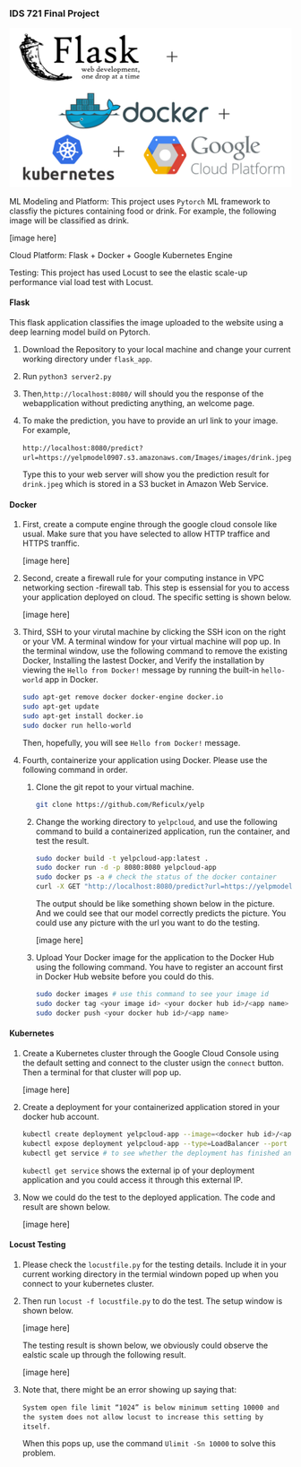 ### IDS 721 Final Project

![stack](img/flask_docker_kubernetes.png)

ML Modeling and Platform: This project uses `Pytorch` ML framework to classfiy the pictures containing food or drink. For example, the following image will be classified as drink.  

[image here]

Cloud Platform: Flask + Docker + Google Kubernetes Engine 

Testing: This project has used Locust to see the elastic scale-up performance vial load test with Locust. 

#### Flask 

This flask application classifies the image uploaded to the website using a deep learning model build on Pytorch. 

1. Download the Repository to your local machine and change your current working directory under `flask_app`.  

2. Run `python3 server2.py`

3. Then,`http://localhost:8080/` will should you the response of the webapplication without predicting anything, an welcome page.

4. To make the prediction, you have to provide an url link to your image. For example,

   `http://localhost:8080/predict?url=https://yelpmodel0907.s3.amazonaws.com/Images/images/drink.jpeg` 

   Type this to your web server will show you the prediction result for `drink.jpeg` which is stored in a S3 bucket in Amazon Web Service.  

#### Docker 

1. First, create a compute engine through the google cloud console like usual. Make sure that you have selected to allow HTTP traffice and HTTPS tranffic. 

   [image here]

2. Second, create a firewall rule for your computing instance in VPC networking section -firewall tab. This step is essensial for you to access your application deployed on cloud. The specific setting is shown below. 

   [image here]

3. Third, SSH to your virutal machine by clicking the SSH icon on the right or your VM. A terminal window for your virtual machine will pop up. In the terminal window, use the following command to remove the existing Docker, Installing the lastest Docker, and Verify the installation by viewing the `Hello from Docker!` message by running the built-in `hello-world` app in Docker. 

   ```bash
   sudo apt-get remove docker docker-engine docker.io
   sudo apt-get update 
   sudo apt-get install docker.io
   sudo docker run hello-world
   ```

   Then, hopefully, you will see `Hello from Docker!` message.  

4. Fourth, containerize your application using Docker. Please use the following command in order. 

   1. Clone the git repot to your virtual machine. 

      ```bash
      git clone https://github.com/Reficulx/yelp
      ```

   2. Change the working directory to `yelpcloud`, and use the following command to build a containerized application, run the container, and test the result. 

      ```bash 
      sudo docker build -t yelpcloud-app:latest .
      sudo docker run -d -p 8080:8080 yelpcloud-app
      sudo docker ps -a # check the status of the docker container
      curl -X GET "http://localhost:8080/predict?url=https://yelpmodel0907.s3.amazonaws.com/Images/images/drink.jpeg"
      ```

      The output should be like something shown below in the picture. And we could see that our model correctly predicts the picture. You could use any picture with the url you want to do the testing. 

      [image here]

   3. Upload Your Docker image for the application to the Docker Hub using the following command. You have to register an account first in Docker Hub website before you could do this. 

      ```bash
      sudo docker images # use this command to see your image id
      sudo docker tag <your image id> <your docker hub id>/<app name> 
      sudo docker push <your docker hub id>/<app name> 
      ```

#### Kubernetes

1. Create a Kubernetes cluster through the Google Cloud Console using the default setting and connect to the cluster usign the `connect` button. Then a terminal for that cluster will pop up. 

   [image here]

2. Create a deployment for your containerized application stored in your docker hub account. 

   ```bash
   kubectl create deployment yelpcloud-app --image=<docker hub id>/<app name>
   kubectl expose deployment yelpcloud-app --type=LoadBalancer --port 80 --target-port 8080
   kubectl get service # to see whether the deployment has finished and external ip
   ```

   `kubectl get service` shows the external ip of your deployment application and you could access it through this external IP. 

3. Now we could do the test to the deployed application. The code and result are shown below. 

   [image here]

#### Locust Testing 

1. Please check the `locustfile.py` for the testing details. Include it in your current working directory in the termial windown poped up when you connect to your kubernetes cluster. 

2. Then run `locust -f locustfile.py` to do the test. The setup window is shown below. 

   [image here]

   The testing result is shown below, we obviously could observe the ealstic scale up through the following result. 

   [image here]

3. Note that, there might be an error showing up saying that:

   `System open file limit “1024” is below minimum setting 10000 and the system does not allow locust to increase this setting by itself.`

   When this pops up, use the command `Ulimit -Sn 10000` to solve this problem. 
